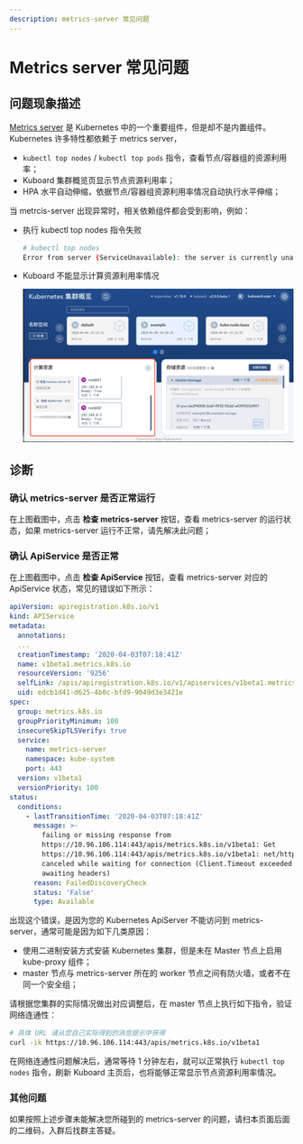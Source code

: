 ```yaml
---
description: metrics-server 常见问题
---
```


# Metrics server 常见问题

<AdSenseTitle/>

## 问题现象描述

[Metrics server](https://github.com/kubernetes-sigs/metrics-server) 是 Kubernetes 中的一个重要组件，但是却不是内置组件。Kubernetes 许多特性都依赖于 metrics server，

* `kubectl top nodes` / `kubectl top pods` 指令，查看节点/容器组的资源利用率；
* Kuboard 集群概览页显示节点资源利用率；
* HPA 水平自动伸缩，依据节点/容器组资源利用率情况自动执行水平伸缩；



当 metrcis-server 出现异常时，相关依赖组件都会受到影响，例如：

* 执行 kubectl top nodes 指令失败

  ```sh
  # kubectl top nodes
  Error from server (ServiceUnavailable): the server is currently unable to handle the request (get nodes.metrics.k8s.io)
  ```

* Kuboard 不能显示计算资源利用率情况

  ![Kuboard - metrics server](./metrics-server.assets/image-20200517102404143.png)



## 诊断

### 确认 metrics-server 是否正常运行

在上图截图中，点击 **检查 metrics-server** 按钮，查看 metrics-server 的运行状态，如果 metrics-server 运行不正常，请先解决此问题；

### 确认 ApiService 是否正常

在上图截图中，点击 **检查 ApiService** 按钮，查看 metrics-server 对应的 ApiService 状态，常见的错误如下所示：

```yaml {25-30}
apiVersion: apiregistration.k8s.io/v1
kind: APIService
metadata:
  annotations:
  ...
  creationTimestamp: '2020-04-03T07:18:41Z'
  name: v1beta1.metrics.k8s.io
  resourceVersion: '9256'
  selfLink: /apis/apiregistration.k8s.io/v1/apiservices/v1beta1.metrics.k8s.io
  uid: edcb1d41-d625-4b0c-bfd9-9049d3e3421e
spec:
  group: metrics.k8s.io
  groupPriorityMinimum: 100
  insecureSkipTLSVerify: true
  service:
    name: metrics-server
    namespace: kube-system
    port: 443
  version: v1beta1
  versionPriority: 100
status:
  conditions:
    - lastTransitionTime: '2020-04-03T07:18:41Z'
      message: >-
        failing or missing response from
        https://10.96.106.114:443/apis/metrics.k8s.io/v1beta1: Get
        https://10.96.106.114:443/apis/metrics.k8s.io/v1beta1: net/http: request
        canceled while waiting for connection (Client.Timeout exceeded while
        awaiting headers)
      reason: FailedDiscoveryCheck
      status: 'False'
      type: Available
```

出现这个错误，是因为您的 Kubernetes ApiServer 不能访问到 metrics-server，通常可能是因为如下几类原因：
* 使用二进制安装方式安装 Kubernetes 集群，但是未在 Master 节点上启用 kube-proxy 组件；
* master 节点与 metrics-server 所在的 worker 节点之间有防火墙，或者不在同一个安全组；

请根据您集群的实际情况做出对应调整后，在 master 节点上执行如下指令，验证网络连通性：
``` sh
# 具体 URL 请从您自己实际得到的消息提示中获得
curl -ik https://10.96.106.114:443/apis/metrics.k8s.io/v1beta1
```

在网络连通性问题解决后，通常等待 1 分钟左右，就可以正常执行 `kubectl top nodes` 指令，刷新 Kuboard 主页后，也将能够正常显示节点资源利用率情况。

### 其他问题

如果按照上述步骤未能解决您所碰到的 metrics-server 的问题，请扫本页面后面的二维码，入群后找群主答疑。
